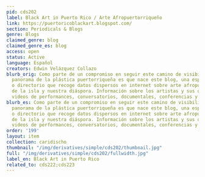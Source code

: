 ```yaml
---
pid: cds202
label: Black Art in Puerto Rico / Arte Afropuertorriqueño
link: https://puertoricoblackart.blogspot.com/
section: Periodicals & Blogs
genre: Blogs
claimed_genre: blog
claimed_genre_es: blog
access: open
status: Active
language: Español
creators: Edwin Velázquez Collazo
blurb_orig: Como parte de un compromiso en seguir este camino de visibilidad en nuestro
  panorama de la plástica puertorriqueña es que nace este blog, una especie de compendio
  o directorio que recoge datos dispersos en internet sobre arte afropuertorriqueño
  de la isla y nuestra diáspora. Información sobre los artistas y sus obras así como
  videos de performances, conversatorios, documentales, conferencias y otros recursos.
blurb_es: Como parte de un compromiso en seguir este camino de visibilidad en nuestro
  panorama de la plástica puertorriqueña es que nace este blog, una especie de compendio
  o directorio que recoge datos dispersos en internet sobre arte afropuertorriqueño
  de la isla y nuestra diáspora. Información sobre los artistas y sus obras así como
  videos de performances, conversatorios, documentales, conferencias y otros recursos.
order: '199'
layout: item
collection: caridischo
thumbnail: "/img/derivatives/simple/cds202/thumbnail.jpg"
full: "/img/derivatives/simple/cds202/fullwidth.jpg"
label_en: Black Art in Puerto Rico
related_to: cds222;cds223
---
```

